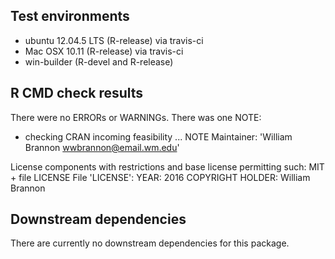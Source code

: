 ## Test environments
* ubuntu 12.04.5 LTS (R-release) via travis-ci
* Mac OSX 10.11 (R-release) via travis-ci
* win-builder (R-devel and R-release)

## R CMD check results
There were no ERRORs or WARNINGs. There was one NOTE:
* checking CRAN incoming feasibility ... NOTE
Maintainer: 'William Brannon <wwbrannon@email.wm.edu>'

License components with restrictions and base license permitting such:
  MIT + file LICENSE
File 'LICENSE':
  YEAR: 2016
  COPYRIGHT HOLDER: William Brannon

## Downstream dependencies
There are currently no downstream dependencies for this package.
